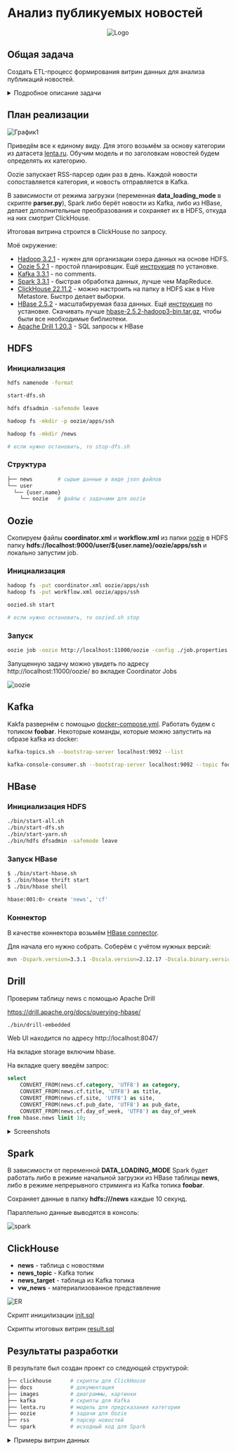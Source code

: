 # Анализ публикуемых новостей

<div align="center">

![Logo](images/logo2.png)

</div>

## Общая задача

Создать ETL-процесс формирования витрин данных для анализа публикаций новостей.

<details>
  <summary>Подробное описание задачи</summary>

- Разработать скрипты загрузки данных в 2-х режимах:
    - Инициализирующий – загрузка полного слепка данных источника
    - Инкрементальный – загрузка дельты данных за прошедшие сутки

- Организовать правильную структуру хранения данных
    - Сырой слой данных
    - Промежуточный слой
    - Слой витрин

В качестве результата работы программного продукта необходимо написать скрипт, который формирует витрину данных следующего содержания

- Общая часть витрин:
  - Суррогатный ключ категории
  - Название категории
- Витрина 1:
  - Общее количество новостей из всех источников по данной категории за все время
  - Количество новостей данной категории для каждого из источников за все время
- Витрина 2:
  - Общее количество новостей из всех источников по данной категории за последние сутки
  - Количество новостей данной категории для каждого из источников за последние сутки
- Витрина 3:
  - Среднее количество публикаций по данной категории в сутки
  - День, в который было сделано максимальное количество публикаций по данной категории
- Витрина 4:
  - Количество публикаций новостей данной категории по дням недели

**Дополнение**:

Т.к. в разных источниках названия и разнообразие категорий могут отличаться, вам необходимо привести все к единому виду.

**Источники**:

- https://lenta.ru/rss/
- https://www.vedomosti.ru/rss/news
- https://tass.ru/rss/v2.xml

</details>

## План реализации

![График1](images/diagram.drawio.png)

Приведём все к единому виду. Для этого возьмём за основу категории из датасета [lenta.ru](https://github.com/yutkin/Lenta.Ru-News-Dataset/releases). Обучим модель и по заголовкам новостей будем определять их категорию.

Oozie запускает RSS-парсер один раз в день. Каждой новости сопоставляется категория, и новость отправляется в Kafka.

В зависимости от режима загрузки (переменная **data_loading_mode** в скрипте **parser.py**), Spark либо берёт новости из Kafka, либо из HBase, делает дополнительные преобразования и сохраняет их в HDFS, откуда на них смотрит ClickHouse.

Итоговая витрина строится в ClickHouse по запросу.

Моё окружение:

- [Hadoop 3.2.1](https://hadoop.apache.org/docs/stable/hadoop-project-dist/hadoop-common/SingleCluster.html#Pseudo-Distributed_Operation) - нужен для организации озера данных на основе HDFS. 
- [Oozie 5.2.1](https://oozie.apache.org/docs/5.2.1/DG_QuickStart.html) - простой планировщик. Ещё [инструкция](https://www.cloudduggu.com/oozie/installation/) по установке.
- [Kafka 3.3.1](./kafka/) - no comments.
- [Spark 3.3.1](https://spark.apache.org/downloads.html) - быстрая обработка данных, лучше чем MapReduce.
- [ClickHouse 22.11.2](https://clickhouse.com/docs/ru/getting-started/install/) - можно настроить на папку в HDFS как в Hive Metastore. Быстро делает выборки.
- [HBase 2.5.2](https://hbase.apache.org/book.html#quickstart) - масштабируемая база данных. Ещё [инструкция](https://kontext.tech/article/628/spark-connect-to-hbase) по установке. Скачивать лучше [hbase-2.5.2-hadoop3-bin.tar.gz](https://dlcdn.apache.org/hbase/2.5.2/hbase-2.5.2-hadoop3-bin.tar.gz), чтобы были все необходимые библиотеки.
- [Apache Drill 1.20.3](https://drill.apache.org/) - SQL запросы к HBase

## HDFS

### Инициализация

```bash
hdfs namenode -format

start-dfs.sh

hdfs dfsadmin -safemode leave

hadoop fs -mkdir -p oozie/apps/ssh

hadoop fs -mkdir /news

# если нужно остановить, то stop-dfs.sh
```

### Структура

```bash
├── news        # сырые данные в виде json файлов
└── user
  └── {user.name}
    └── oozie   # файлы с задачами для oozie
```

## Oozie

Скопируем файлы **coordinator.xml** и **workflow.xml** из папки [oozie](./oozie/) в HDFS папку **hdfs://localhost:9000/user/${user.name}/oozie/apps/ssh** и локально запустим job.

### Инициализация

```bash
hadoop fs -put coordinator.xml oozie/apps/ssh
hadoop fs -put workflow.xml oozie/apps/ssh

oozied.sh start

# если нужно остановить, то oozied.sh stop
```
### Запуск

```bash
oozie job -oozie http://localhost:11000/oozie -config ./job.properties -run
```

Запущенную задачу можно увидеть по адресу http://localhost:11000/oozie/ во вкладке Coordinator Jobs

![oozie](./images/oozie.png)

## Kafka

Kakfa развернём с помощью [docker-compose.yml](./kafka/docker-compose.yml). Работать будем с топиком **foobar**. Некоторые команды, которые можно запустить на образе kafka из docker:

```bash
kafka-topics.sh --bootstrap-server localhost:9092 --list

kafka-console-consumer.sh --bootstrap-server localhost:9092 --topic foobar --from-beginning
```

## HBase

### Инициализация HDFS

```bash
./bin/start-all.sh
./bin/start-dfs.sh
./bin/start-yarn.sh
./bin/hdfs dfsadmin -safemode leave
```

### Запуск HBase

```bash
$ ./bin/start-hbase.sh
$ ./bin/hbase thrift start
$ ./bin/hbase shell

hbase:001:0> create 'news', 'cf'
```

### Коннектор

В качестве коннектора возьмём [HBase connector](https://github.com/apache/hbase-connectors/tree/master/spark). 

Для начала его нужно собрать. Соберём с учётом нужных версий:

```bash
mvn -Dspark.version=3.3.1 -Dscala.version=2.12.17 -Dscala.binary.version=2.12 -Dhbase.version=2.5.2 -Dhadoop.profile=3.0 -Dhadoop-three.version=3.2.1 -DskipTests -Dcheckstyle.skip -U clean package
```

## Drill

Проверим таблицу news с помощью Apache Drill

https://drill.apache.org/docs/querying-hbase/

```bash
./bin/drill-embedded
```

Web UI находится по адресу http://localhost:8047/

На вкладке storage включим hbase.

На вкладке query введём запрос:

```sql
select 
    CONVERT_FROM(news.cf.category, 'UTF8') as category,
    CONVERT_FROM(news.cf.title, 'UTF8') as title,
    CONVERT_FROM(news.cf.site, 'UTF8') as site,
    CONVERT_FROM(news.cf.pub_date, 'UTF8') as pub_date,
    CONVERT_FROM(news.cf.day_of_week, 'UTF8') as day_of_week
from hbase.news limit 10;
```

<details>
  <summary>Screenshots</summary>

  ![drill](./images/drill.png)
  ![drill](./images/drill_query.png)
  ![drill](./images/drill_result.png)

</details>

## Spark

В зависимости от переменной **DATA_LOADING_MODE** Spark будет работать либо в режиме начальной загрузки из HBase таблицы **news**, либо в режиме непрерывного стриминга из Kafka топика **foobar**.

Сохраняет данные в папку **hdfs:///news** каждые 10 секунд.

Параллельно данные выводятся в консоль:

![spark](./images/spark.png)

## ClickHouse

- **news** - таблица с новостями
- **news_topic** - Kafka топик
- **news_target** - таблица из Kafka топика
- **vw_news** - материализованное представление

![ER](images/er.png)

Скрипт иницилизации [init.sql](./clickhouse/init.sql)

Скрипты итоговых витрин [result.sql](./clickhouse/result.sql)

## Результаты разработки

В результате был создан проект со следующей структурой:

```bash
├── clickhouse      # скрипты для ClickHouse
├── docs            # документация
├── images          # диаграммы, картинки
├── kafka           # скрипты для Kafka
├── lenta.ru        # модель для предсказания категории
├── oozie           # задачи для Oozie
├── rss             # парсер новостей
└── spark           # исходный код для Spark
```
<details>
  <summary>Примеры витрин данных</summary>

- Витрины 1, 2:

  ![dataset12](./images/dataset_1_2.png)

- Витрина 3:

  ![dataset3](./images/dataset_3.png)

- Витрина 4:

  ![dataset4](./images/dataset_4.png)

</details>